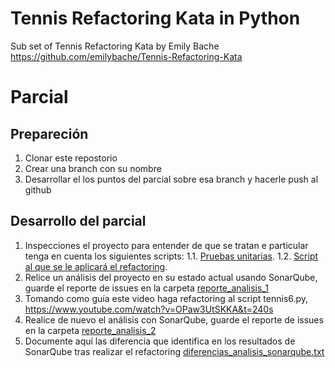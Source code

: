 # Tennis Refactoring Kata in Python

Sub set of Tennis Refactoring Kata by Emily Bache https://github.com/emilybache/Tennis-Refactoring-Kata


# Parcial

## Prepareción

1. Clonar este repostorio
2. Crear una branch con su nombre
3. Desarrollar el los puntos del parcial sobre esa branch y hacerle push al github


## Desarrollo del parcial

1. Inspecciones el proyecto para entender de que se tratan e particular tenga en cuenta los siguientes scripts:
    1.1. [Pruebas unitarias](tennis_test.py).
    1.2. [Script al que se le aplicará el refactoring](tennis6.py).
2. Relice un análisis del proyecto en su estado actual usando SonarQube, guarde el reporte de issues en la carpeta [reporte_analisis_1](reporte_analisis_1)
3. Tomando como guía este video haga refactoring al script tennis6.py, https://www.youtube.com/watch?v=OPaw3UtSKKA&t=240s
4. Realice de nuevo el análisis con SonarQube, guarde el reporte de issues en la carpeta [reporte_analisis_2](reporte_analisis_2)
5. Documente aquí las diferencia que identifica en los resultados de SonarQube tras realizar el refactoring [diferencias_analisis_sonarqube.txt](diferencias_analisis_sonarqube.txt)
